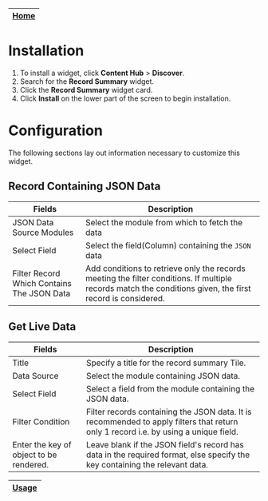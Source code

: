 | [Home](../README.md) |
|----------------------|

# Installation
1. To install a widget, click **Content Hub** > **Discover**.
2. Search for the **Record Summary** widget.
3. Click the **Record Summary** widget card.
4. Click **Install** on the lower part of the screen to begin installation.

# Configuration

The following sections lay out information necessary to customize this widget.

## Record Containing JSON Data

| Fields                                     | Description                                                                                                                                                |
|--------------------------------------------|------------------------------------------------------------------------------------------------------------------------------------------------------------|
| JSON Data Source Modules                   | Select the module from which to fetch the data                                                                                                             |
| Select Field                               | Select the field(Column) containing the `JSON` data                                                                                                        |
| Filter Record Which Contains The JSON Data | Add conditions to retrieve only the records meeting the filter conditions. If multiple records match the conditions given, the first record is considered. |

## Get Live Data

| Fields                                  | Description                                                                                                                         |
|-----------------------------------------|-------------------------------------------------------------------------------------------------------------------------------------|
| Title                                   | Specify a title for the record summary Tile.                                                                                        |
| Data Source                             | Select the module containing JSON data.                                                                                             |
| Select Field                            | Select a field from the module containing the JSON data.                                                                            |
| Filter  Condition                       | Filter records containing the JSON data. It is recommended to apply filters that return only 1 record i.e. by using a unique field. |
| Enter the key of object to be rendered. | Leave blank if the JSON field's record has data in the required format, else specify the key containing the relevant data.          |

| [Usage](./usage.md) |
|---------------------|